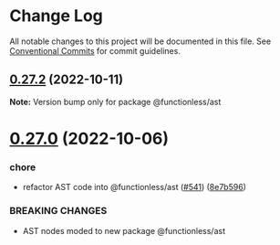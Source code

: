 # Change Log

All notable changes to this project will be documented in this file.
See [Conventional Commits](https://conventionalcommits.org) for commit guidelines.

## [0.27.2](https://github.com/functionless/functionless/compare/v0.27.1...v0.27.2) (2022-10-11)

**Note:** Version bump only for package @functionless/ast





# [0.27.0](https://github.com/functionless/functionless/compare/v0.26.0...v0.27.0) (2022-10-06)


### chore

* refactor AST code into @functionless/ast ([#541](https://github.com/functionless/functionless/issues/541)) ([8e7b596](https://github.com/functionless/functionless/commit/8e7b5965f39dd3be195c70c7e1bde984afef8aab))


### BREAKING CHANGES

* AST nodes moded to new package @functionless/ast
